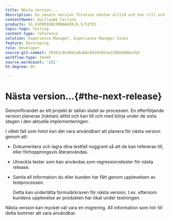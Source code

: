 ```yaml
---
title: Nästa version...
description: En senare version förutses nästan alltid och kan till och med börja under de sista stegen i den aktuella implementeringen
contentOwner: Guillaume Carlino
products: SG_EXPERIENCEMANAGER/6.5/SITES
topic-tags: testing
content-type: reference
solution: Experience Manager, Experience Manager Sites
feature: Developing
role: Developer
source-git-commit: 29391c8e3042a8a04c64165663a228bb4886afb5
workflow-type: tm+mt
source-wordcount: '151'
ht-degree: 0%

---
```


# Nästa version...{#the-next-release}

Genomförandet av ett projekt är sällan slutet av processen. En efterföljande version planeras (nästan) alltid och kan till och med börja under de sista stegen i den aktuella implementeringen.

I vilket fall som helst kan det vara användbart att planera för nästa version genom att:

* Dokumentera och lagra dina testfall noggrant så att de kan refereras till, eller förhoppningsvis återanvändas.
* Utveckla tester som kan användas som regressionstester för nästa release.
* Samla all information du eller kunden har fått genom upplevelsen av testprocessen.

  Detta kan underlätta formulärkraven för nästa version, t.ex. eftersom kundens upplevelse av produkten har ökat under testningen.

Nästa version kan mycket väl vara en migrering. All information som hör till detta kommer att vara användbar.

